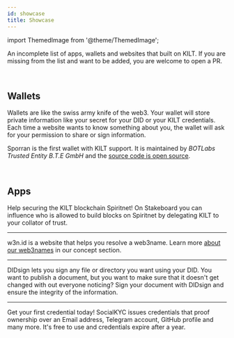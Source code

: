 ```yaml
---
id: showcase
title: Showcase
---
```


import ThemedImage from '@theme/ThemedImage';

An incomplete list of apps, wallets and websites that built on KILT.
If you are missing from the list and want to be added, you are welcome to open a PR.

<br/>

## Wallets

Wallets are like the swiss army knife of the web3.
Your wallet will store private information like your secret for your DID or your KILT credentials.
Each time a website wants to know something about you, the wallet will ask for your permission to share or sign information.


<a href="https://sporran.org">
    <ThemedImage
    width="100"
    alt="Sporran Logo"
    sources={{
        light: '/img/showcase/sporran_light.svg',
        dark: '/img/showcase/sporran_dark.svg',
    }}
    />
</a>

Sporran is the first wallet with KILT support.
It is maintained by _BOTLabs Trusted Entity B.T.E GmbH_ and the [source code is open source](https://github.com/BTE-Trusted-Entity/sporran-extension).

<br/>

## Apps

<a href="https://stakeboard.kilt.io/">
    <ThemedImage
    width="150"
    alt="Stakeboard Logo"
    sources={{
        light: '/img/showcase/stakeboard_light.svg',
        dark: '/img/showcase/stakeboard_dark.svg',
    }}
    />
</a>

Help securing the KILT blockchain Spiritnet!
On Stakeboard you can influence who is allowed to build blocks on Spiritnet by delegating KILT to your collator of trust.

---

<a href="https://w3n.id">
    <ThemedImage
    width="150"
    alt="Web3Name Logo"
    sources={{
        light: '/img/showcase/w3n_light.svg',
        dark: '/img/showcase/w3n_dark.svg',
    }}
    />
</a>


w3n.id is a website that helps you resolve a web3name.
Learn more [about our web3names](../concepts/2-did.md) in our concept section.

---

<a href="https://didsign.io/">
    <ThemedImage
    width="150"
    alt="DIDsign Logo"
    sources={{
        light: '/img/showcase/didsign_light.svg',
        dark: '/img/showcase/didsign_dark.svg',
    }}
    />
</a>

DIDsign lets you sign any file or directory you want using your DID.
You want to publish a document, but you want to make sure that it doesn't get changed with out everyone noticing?
Sign your document with DIDsign and ensure the integrity of the information.

---

<a href="https://socialkyc.io/">
    <ThemedImage
    width="150"
    alt="SocialKYC Logo"
    sources={{
        light: '/img/showcase/skyc_light.svg',
        dark: '/img/showcase/skyc_dark.svg',
    }}
    />
</a>

Get your first credential today!
SocialKYC issues credentials that proof ownership over an Email address, Telegram account, GitHub profile and many more.
It's free to use and credentials expire after a year.
